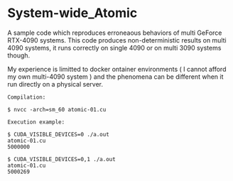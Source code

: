 # System-wide_Atomic

A sample code which reproduces erroneaous behaviors of multi GeForce RTX-4090 systems.
This code produces non-deterministic results on multi 4090 systems, it runs correctly on single 4090 or on multi 3090 systems though.

My experience is limitted to docker ontainer environments ( I cannot afford my own multi-4090 system ) and the phenomena can be different when it run directly on a physical server.


    Compilation:
    
    $ nvcc -arch=sm_60 atomic-01.cu
    
    Execution example:
    
    $ CUDA_VISIBLE_DEVICES=0 ./a.out 
    atomic-01.cu 
    5000000 
    
    $ CUDA_VISIBLE_DEVICES=0,1 ./a.out 
    atomic-01.cu 
    5000269
